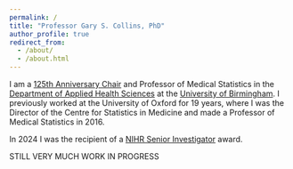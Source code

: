 ```yaml
---
permalink: /
title: "Professor Gary S. Collins, PhD"
author_profile: true
redirect_from: 
  - /about/
  - /about.html
---
```


I am a <a href="https://www.birmingham.ac.uk/research/125th-anniversary-fellows-and-chairs">125th Anniversary Chair</a> and Professor of Medical Statistics in the <a href="https://www.birmingham.ac.uk/about/college-of-medicine-and-health/applied-health-sciences">Department of Applied Health Sciences</a> at the <a href="https://www.birmingham.ac.uk/">University of Birmingham</a>. I previously worked at the University of Oxford for 19 years, where I was the Director of the Centre for Statistics in Medicine and made a Professor of Medical Statistics in 2016. 

In 2024 I was the recipient of a <a href="https://www.nihr.ac.uk/people/professor-gary-collins">NIHR Senior Investigator</a> award.

STILL VERY MUCH WORK IN PROGRESS
